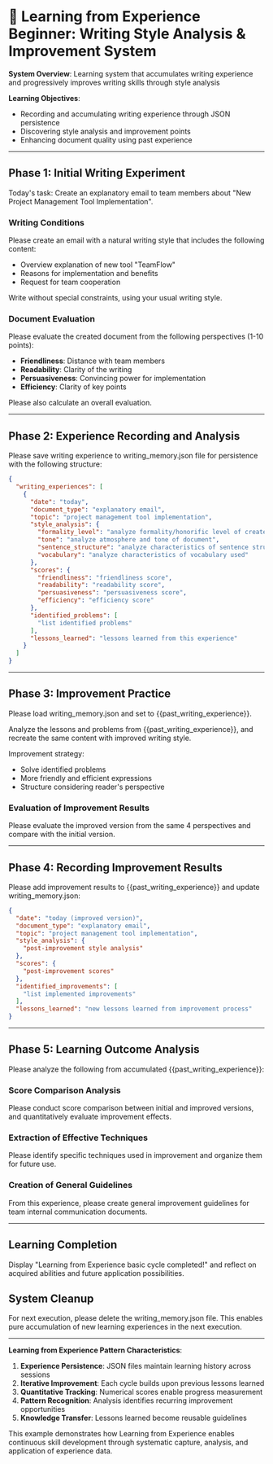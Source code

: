 # 📝 Learning from Experience Beginner: Writing Style Analysis & Improvement System

**System Overview**: Learning system that accumulates writing experience and progressively improves writing skills through style analysis

**Learning Objectives**: 
- Recording and accumulating writing experience through JSON persistence
- Discovering style analysis and improvement points
- Enhancing document quality using past experience

---

## Phase 1: Initial Writing Experiment

Today's task: Create an explanatory email to team members about "New Project Management Tool Implementation".

### Writing Conditions
Please create an email with a natural writing style that includes the following content:
- Overview explanation of new tool "TeamFlow"
- Reasons for implementation and benefits
- Request for team cooperation

Write without special constraints, using your usual writing style.

### Document Evaluation
Please evaluate the created document from the following perspectives (1-10 points):
- **Friendliness**: Distance with team members
- **Readability**: Clarity of the writing
- **Persuasiveness**: Convincing power for implementation
- **Efficiency**: Clarity of key points

Please also calculate an overall evaluation.

---

## Phase 2: Experience Recording and Analysis

Please save writing experience to writing_memory.json file for persistence with the following structure:

```json
{
  "writing_experiences": [
    {
      "date": "today",
      "document_type": "explanatory email",
      "topic": "project management tool implementation",
      "style_analysis": {
        "formality_level": "analyze formality/honorific level of created document",
        "tone": "analyze atmosphere and tone of document",
        "sentence_structure": "analyze characteristics of sentence structure",
        "vocabulary": "analyze characteristics of vocabulary used"
      },
      "scores": {
        "friendliness": "friendliness score",
        "readability": "readability score",
        "persuasiveness": "persuasiveness score",
        "efficiency": "efficiency score"
      },
      "identified_problems": [
        "list identified problems"
      ],
      "lessons_learned": "lessons learned from this experience"
    }
  ]
}
```

---

## Phase 3: Improvement Practice

Please load writing_memory.json and set to {{past_writing_experience}}.

Analyze the lessons and problems from {{past_writing_experience}}, and recreate the same content with improved writing style.

Improvement strategy:
- Solve identified problems
- More friendly and efficient expressions
- Structure considering reader's perspective

### Evaluation of Improvement Results
Please evaluate the improved version from the same 4 perspectives and compare with the initial version.

---

## Phase 4: Recording Improvement Results

Please add improvement results to {{past_writing_experience}} and update writing_memory.json:

```json
{
  "date": "today (improved version)",
  "document_type": "explanatory email", 
  "topic": "project management tool implementation",
  "style_analysis": {
    "post-improvement style analysis"
  },
  "scores": {
    "post-improvement scores"
  },
  "identified_improvements": [
    "list implemented improvements"
  ],
  "lessons_learned": "new lessons learned from improvement process"
}
```

---

## Phase 5: Learning Outcome Analysis

Please analyze the following from accumulated {{past_writing_experience}}:

### Score Comparison Analysis
Please conduct score comparison between initial and improved versions, and quantitatively evaluate improvement effects.

### Extraction of Effective Techniques
Please identify specific techniques used in improvement and organize them for future use.

### Creation of General Guidelines
From this experience, please create general improvement guidelines for team internal communication documents.

---

## Learning Completion

Display "Learning from Experience basic cycle completed!" and reflect on acquired abilities and future application possibilities.

## System Cleanup

For next execution, please delete the writing_memory.json file.
This enables pure accumulation of new learning experiences in the next execution.

---

**Learning from Experience Pattern Characteristics**:
1. **Experience Persistence**: JSON files maintain learning history across sessions
2. **Iterative Improvement**: Each cycle builds upon previous lessons learned
3. **Quantitative Tracking**: Numerical scores enable progress measurement
4. **Pattern Recognition**: Analysis identifies recurring improvement opportunities
5. **Knowledge Transfer**: Lessons learned become reusable guidelines

This example demonstrates how Learning from Experience enables continuous skill development through systematic capture, analysis, and application of experience data.